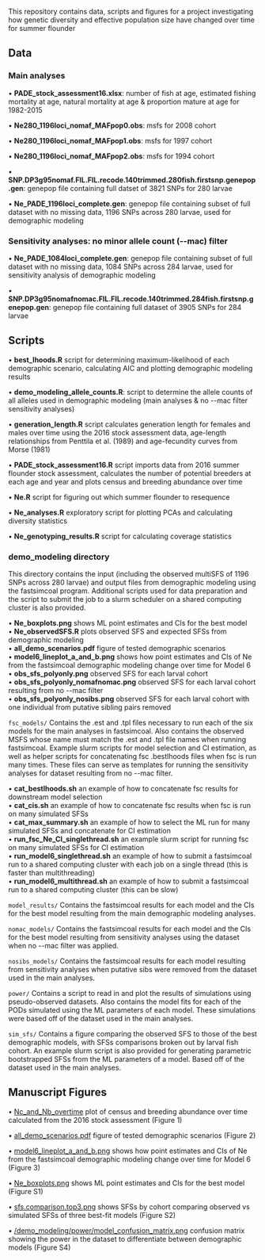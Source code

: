 This repository contains data, scripts and figures for a project investigating how genetic diversity and effective population size have changed over time for summer flounder

## Data

### Main analyses

• **PADE_stock_assessment16.xlsx**: number of fish at age, estimated fishing mortality at age, natural mortality at age & proportion mature at age for 1982-2015

• **Ne280_1196loci_nomaf_MAFpop0.obs**: msfs for 2008 cohort

• **Ne280_1196loci_nomaf_MAFpop1.obs**: msfs for 1997 cohort

• **Ne280_1196loci_nomaf_MAFpop2.obs**: msfs for 1994 cohort

• **SNP.DP3g95nomaf.FIL.FIL.recode.140trimmed.280fish.firstsnp.genepop.gen**: genepop file containing full datset of 3821 SNPs for 280 larvae

• **Ne_PADE_1196loci_complete.gen**: genepop file containing subset of full dataset with no missing data, 1196 SNPs across 280 larvae, used for demographic modeling

### Sensitivity analyses: no minor allele count (--mac) filter

• **Ne_PADE_1084loci_complete.gen**: genepop file containing subset of full dataset with no missing data, 1084 SNPs across 284 larvae, used for sensitivity analysis of demographic modeling

• **SNP.DP3g95nomafnomac.FIL.FIL.recode.140trimmed.284fish.firstsnp.genepop.gen**: genepop file containing full dataset of 3905 SNPs for 284 larvae

## Scripts

• **best_lhoods.R** script for determining maximum-likelihood of each demographic scenario, calculating AIC and plotting demographic modeling results

• **demo_modeling_allele_counts.R**: script to determine the allele counts of all alleles used in demographic modeling (main analyses & no --mac filter sensitivity analyses)

• **generation_length.R** script calculates generation length for females and males over time using the 2016 stock assessment data, age-length relationships from Penttila et al. (1989) and age-fecundity curves from Morse (1981)

• **PADE_stock_assessment16.R** script imports data from 2016 summer flounder stock assessment, calculates the number of potential breeders at each age and year and plots census and breeding abundance over time

• **Ne.R** script for figuring out which summer flounder to resequence

• **Ne_analyses.R** exploratory script for plotting PCAs and calculating diversity statistics

• **Ne_genotyping_results.R** script for calculating coverage statistics

### **demo_modeling** directory
This directory contains the input (including the observed multiSFS of 1196 SNPs across 280 larvae) and output files from demographic modeling using the fastsimcoal program. Additional scripts used for data preparation and the script to submit the job to a slurm scheduler on a shared computing cluster is also provided.

   • **Ne_boxplots.png** shows ML point estimates and CIs for the best model  
   • **Ne_observedSFS.R** plots observed SFS and expected SFSs from demographic modeling  
   • **all_demo_scenarios.pdf** figure of tested demographic scenarios  
   • **model6_lineplot_a_and_b.png** shows how point estimates and CIs of Ne from the fastsimcoal demographic modeling change over time for Model 6  
   • **obs_sfs_polyonly.png** observed SFS for each larval cohort  
   • **obs_sfs_polyonly_nomafnomac.png** observed SFS for each larval cohort resulting from no --mac filter    
   • **obs_sfs_polyonly_nosibs.png** observed SFS for each larval cohort with one individual from putative sibling pairs removed

``` fsc_models/ ```
Contains the .est and .tpl files necessary to run each of the six models for the main analyses in fastsimcoal. Also contains the observed MSFS whose name must match the .est and .tpl file names when running fastsimcoal. Example slurm scripts for model selection and CI estimation, as well as helper scripts for concatenating fsc .bestlhoods files when fsc is run many times. These files can serve as templates for running the sensitivity analyses for dataset resulting from no --mac filter.

   • **cat_bestlhoods.sh** an example of how to concatenate fsc results for downstream model selection   
   • **cat_cis.sh** an example of how to concatenate fsc results when fsc is run on many simulated SFSs  
   • **cat_max_summary.sh** an example of how to select the ML run for many simulated SFSs and concatenate for CI estimation  
   • **run_fsc_Ne_CI_singlethread.sh** an example slurm script for running fsc on many simulated SFSs for CI estimation    
   • **run_model6_singlethread.sh** an example of how to submit a fastsimcoal run to a shared computing cluster with each job on a single thread (this is faster than multithreading)  
   • **run_model6_multithread.sh** an example of how to submit a fastsimcoal run to a shared computing cluster (this can be slow) 

``` model_results/ ```
Contains the fastsimcoal results for each model and the CIs for the best model resulting from the main demographic modeling analyses.

``` nomac_models/ ```
Contains the fastsimcoal results for each model and the CIs for the best model resulting from sensitivity analyses using the dataset when no --mac filter was applied.

``` nosibs_models/ ```
Contains the fastsimcoal results for each model resulting from sensitivity analyses when putative sibs were removed from the dataset used in the main analyses.

``` power/ ```
Contains a script to read in and plot the results of simulations using pseudo-observed datasets. Also contains the model fits for each of the PODs simulated using the ML parameters of each model. These simulations were based off of the dataset used in the main analyses.

``` sim_sfs/ ```
Contains a figure comparing the observed SFS to those of the best demographic models, with SFSs comparisons broken out by larval fish cohort. An example slurm script is also provided for generating parametric bootstrapped SFSs from the ML parameters of a model. Based off of the dataset used in the main analyses.

## Manuscript Figures

• [Nc_and_Nb_overtime](https://github.com/pinskylab/NePADE/blob/master/Nc_and_Nb_overtime.png) plot of census and breeding abundance over time calculated from the 2016 stock assessment (Figure 1)

• [all_demo_scenarios.pdf](https://github.com/pinskylab/NePADE/blob/master/demo_modeling/all_demo_scenarios.pdf) figure of tested demographic scenarios (Figure 2)

• [model6_lineplot_a_and_b.png](https://github.com/pinskylab/NePADE/blob/master/demo_modeling/model6_lineplot_a_and_b.png) shows how point estimates and CIs of Ne from the fastsimcoal demographic modeling change over time for Model 6 (Figure 3)

• [Ne_boxplots.png](https://github.com/pinskylab/NePADE/blob/master/demo_modeling/Ne_boxplots.png) shows ML point estimates and CIs for the best model (Figure S1)

• [sfs.comparison.top3.png](https://github.com/pinskylab/NePADE/blob/master/demo_modeling/sim_sfs/sfs.comparison.top3.png) shows SFSs by cohort comparing observed vs simulated SFSs of three best-fit models (Figure S2)

• [/demo_modeling/power/model_confusion_matrix.png](https://github.com/pinskylab/NePADE/blob/master/demo_modeling/power/model_confusion_matrix.png) confusion matrix showing the power in the dataset to differentiate between demographic models (Figure S4)
